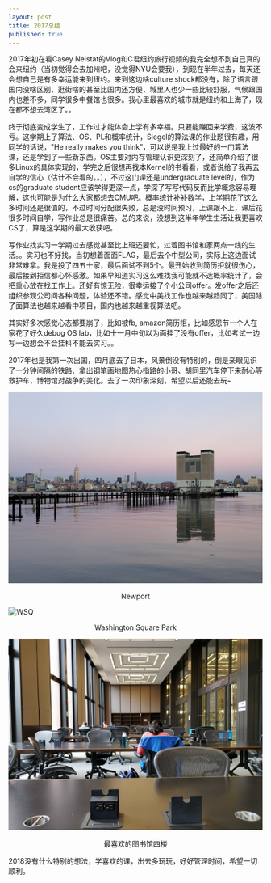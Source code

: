 ```yaml
---
layout: post
title: 2017总结
published: true
---
```


2017年初在看Casey Neistat的Vlog和C君纽约旅行视频的我完全想不到自己真的会来纽约（当初觉得会去加州吧，没觉得NYU会要我），到现在半年过去，每天还会想自己是有多幸运能来到纽约。来到这边啥culture shock都没有，除了语言跟国内没啥区别，逛街啥的甚至比国内还方便，城里人也少一些比较舒服，气候跟国内也差不多，同学很多中餐馆也很多。我心里最喜欢的城市就是纽约和上海了，现在都不想去湾区了。。

终于彻底变成学生了，工作过才能体会上学有多幸福。只要能赚回来学费，这波不亏。这学期上了算法、OS、PL和概率统计，Siegel的算法课的作业题很有趣，用同学的话说，"He really makes you think”，可以说是我上过最好的一门算法课，还是学到了一些新东西。OS主要对内存管理认识更深刻了，还简单介绍了很多Linux的具体实现的，学完之后很想再找本Kernel的书看看，或者说给了我再去自学的信心（估计不会看的。。），不过这门课还是undergraduate level的，作为cs的graduate student应该学得更深一点，学深了写写代码反而比学概念容易理解，这也可能是为什么大家都想去CMU吧。概率统计补补数学，上学期花了这么多时间还是很值的，不过时间分配很失败，总是没时间预习，上课跟不上，课后花很多时间自学，写作业总是很痛苦。总的来说，没想到这半年学生生活让我更喜欢CS了，算是这学期的最大收获吧。

写作业找实习一学期过去感觉甚至比上班还要忙，过着图书馆和家两点一线的生活。。实习也不好找，当初想着面面FLAG，最后去个中型公司，实际上这边面试非常难拿。我是投了四五十家，最后面试不到5个。最开始收到简历拒就很伤心，最后接到拒信都心怀感激。如果早知道实习这么难找我可能就不选概率统计了，会把重心放在找工作上。还好有惊无险，很幸运接了个小公司offer。发offer之后还组织参观公司问各种问题，体验还不错。感觉中美找工作也越来越趋同了，美国除了面算法也越来越看中项目，国内也越来越重视算法吧。

其实好多次感觉心态都要崩了，比如被fb, amazon简历拒，比如感恩节一个人在家花了好久debug OS lab，比如十一月中旬以为面挂了没有offer，比如考试一边写一边想会不会挂科不能去实习。。

2017年也是我第一次出国，四月底去了日本，风景倒没有特别的，倒是亲眼见识了一分钟间隔的铁路、拿出钢笔画地图热心指路的小哥、胡同里汽车停下来耐心等救护车、博物馆对战争的美化。去了一次印象深刻，希望以后还能去玩~

![Newport](/images/2017-newport.jpg)

<p align="center">Newport</p>

![WSQ](/images/2017-wsq.jpg)

<p align="center">Washington Square Park</p>

![Bobst](/images/2017-bobst.jpg)

<p align="center">最喜欢的图书馆四楼</p>


2018没有什么特别的想法，学喜欢的课，出去多玩玩，好好管理时间，希望一切顺利。
